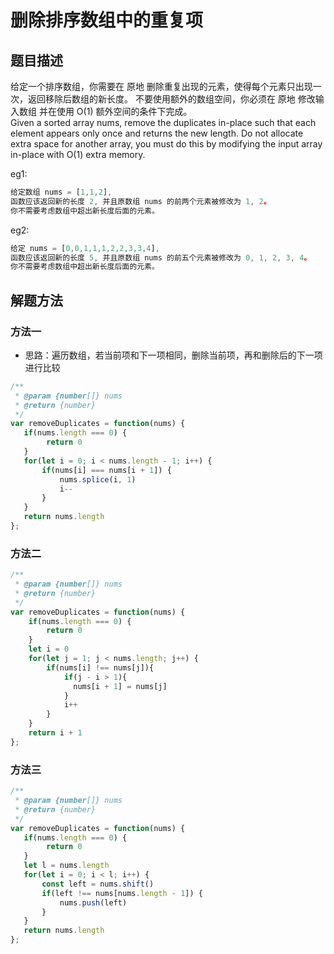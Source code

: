 <!--
 * @Author: your name
 * @Date: 2020-11-23 23:53:37
 * @LastEditTime: 2020-11-25 00:58:33
 * @LastEditors: Please set LastEditors
 * @Description: In User Settings Edit
 * @FilePath: \myblog\docs\algorithm\Array\remove-duplicates-from-sorted-array.md
-->

# 删除排序数组中的重复项

## 题目描述

给定一个排序数组，你需要在 原地 删除重复出现的元素，使得每个元素只出现一次，返回移除后数组的新长度。
不要使用额外的数组空间，你必须在 原地 修改输入数组 并在使用 O(1) 额外空间的条件下完成。  
Given a sorted array nums, remove the duplicates in-place such that each element appears only once and returns the new length.
Do not allocate extra space for another array, you must do this by modifying the input array in-place with O(1) extra memory.  

eg1:  

```js
给定数组 nums = [1,1,2],
函数应该返回新的长度 2, 并且原数组 nums 的前两个元素被修改为 1, 2。
你不需要考虑数组中超出新长度后面的元素。
```

eg2:  

```js
给定 nums = [0,0,1,1,1,2,2,3,3,4],
函数应该返回新的长度 5, 并且原数组 nums 的前五个元素被修改为 0, 1, 2, 3, 4。
你不需要考虑数组中超出新长度后面的元素。
```

## 解题方法

### 方法一

* 思路：遍历数组，若当前项和下一项相同，删除当前项，再和删除后的下一项进行比较

```js
/**
 * @param {number[]} nums
 * @return {number}
 */
var removeDuplicates = function(nums) {
   if(nums.length === 0) {
        return 0
   }
   for(let i = 0; i < nums.length - 1; i++) {
       if(nums[i] === nums[i + 1]) {
           nums.splice(i, 1)
           i--
       }
   }
   return nums.length
};
```

### 方法二

```js
/**
 * @param {number[]} nums
 * @return {number}
 */
var removeDuplicates = function(nums) {
    if(nums.length === 0) {
        return 0
    }
    let i = 0
    for(let j = 1; j < nums.length; j++) {
        if(nums[i] !== nums[j]){
            if(j - i > 1){
              nums[i + 1] = nums[j]
            }
            i++
        }
    }
    return i + 1
};
```

### 方法三

```js
/**
 * @param {number[]} nums
 * @return {number}
 */
var removeDuplicates = function(nums) {
   if(nums.length === 0) {
        return 0
   }
   let l = nums.length
   for(let i = 0; i < l; i++) {
       const left = nums.shift()
       if(left !== nums[nums.length - 1]) {
           nums.push(left)
       }
   }
   return nums.length
};
```
